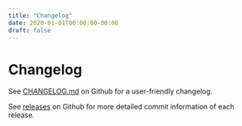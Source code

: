 ```yaml
---
title: "Changelog"
date: 2020-01-01T00:00:00-00:00
draft: false
---
```

# Changelog

See [CHANGELOG.md](https://github.com/miguelmota/cointop/blob/master/CHANGELOG.md) on Github for a user-friendly changelog.

See [releases](https://github.com/miguelmota/cointop/releases) on Github for more detailed commit information of each release.
